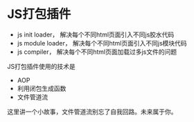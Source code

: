 # JS打包插件

* js init loader， 解决每个不同html页面引入不同js胶水代码
* js module loader， 解决每个不同html页面引入不同js模块代码
* js compiler， 解决每个不同html页面加载过多js文件的问题

JS打包插件使用的技术是

* AOP
* 利用闭包生成函数
* 文件管道流

这里讲一个小故事，文件管道流别忘了自我回路。未来属于你。